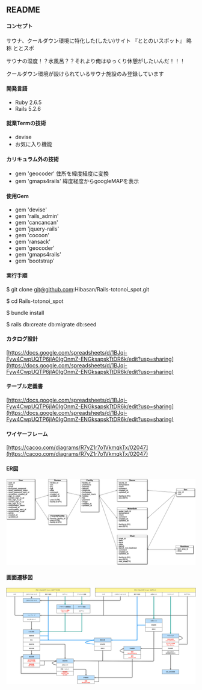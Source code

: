 ## README
#### コンセプト
 サウナ、クールダウン環境に特化した(したい)サイト 『ととのいスポット』 略称 ととスポ
 
  サウナの湿度！？水風呂？？それより俺はゆっくり休憩がしたいんだ！！！
 
  クールダウン環境が設けられているサウナ施設のみ登録しています
 
#### 開発言語
- Ruby 2.6.5
- Rails 5.2.6

#### 就業Termの技術
- devise
- お気に入り機能

#### カリキュラム外の技術
- gem 'geocoder' 住所を緯度経度に変換
- gem 'gmaps4rails' 緯度経度からgoogleMAPを表示

#### 使用Gem
- gem 'devise'
- gem 'rails_admin'
- gem 'cancancan'
- gem 'jquery-rails'
- gem 'cocoon'
- gem 'ransack'
- gem 'geocoder'
- gem 'gmaps4rails'
- gem 'bootstrap'

#### 実行手順
$ git clone git@github.com:Hibasan/Rails-totonoi_spot.git

$ cd Rails-totonoi_spot

$ bundle install

$ rails db:create db:migrate db:seed

#### カタログ設計
[https://docs.google.com/spreadsheets/d/1BJqi-Fyw4CwpUQTP6jIA0IgOnmZ-ENGksapskTtDR6k/edit?usp=sharing](https://docs.google.com/spreadsheets/d/1BJqi-Fyw4CwpUQTP6jIA0IgOnmZ-ENGksapskTtDR6k/edit?usp=sharing)

#### テーブル定義書
[https://docs.google.com/spreadsheets/d/1BJqi-Fyw4CwpUQTP6jIA0IgOnmZ-ENGksapskTtDR6k/edit?usp=sharing](https://docs.google.com/spreadsheets/d/1BJqi-Fyw4CwpUQTP6jIA0IgOnmZ-ENGksapskTtDR6k/edit?usp=sharing)

#### ワイヤーフレーム
[https://cacoo.com/diagrams/R7yZ1r7o1VkmqkTx/02047](https://cacoo.com/diagrams/R7yZ1r7o1VkmqkTx/02047)

#### ER図
![ER1](./public/ER.png)

#### 画面遷移図
![画面遷移図](./public/Screen_transition_diagram.png)
